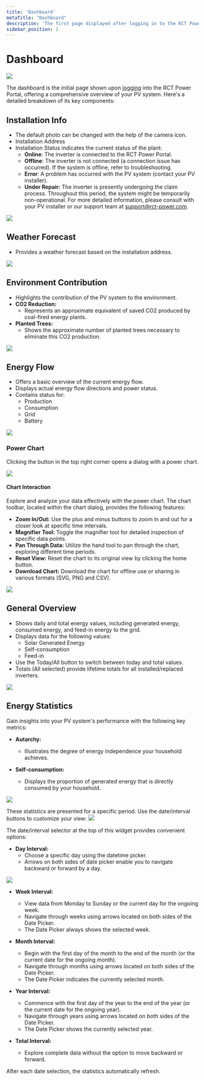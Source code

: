 ```yaml
---
title: 'Dashboard'
metaTitle: "Dashboard"
description: 'The first page displayed after logging in to the RCT Power Portal.'
sidebar_position: 2
---
```


# Dashboard

<img src="/img/screenshots/installation-dashboard-1.png"/>

The dashboard is the initial page shown upon [logging](login.md) into the RCT Power Portal, offering a comprehensive
overview of your PV system. Here's a detailed breakdown of its key components:

## Installation Info

- The default photo can be changed with the help of the camera icon.
- Installation Address
- Installation Status indicates the current status of the plant:
    - **Online**: The inverter is connected to the RCT Power Portal.
    - **Offline**: The inverter is not connected (a connection issue has occurred). If the system is offline, refer to
      troubleshooting.
    - **Error**: A problem has occurred with the PV system (contact your PV installer).
    - **Under Repair:** The inverter is presently undergoing the claim process. Throughout this period, the system might
      be temporarily non-operational. For more detailed information, please consult with your PV installer or our
      support team at [support@rct-power.com](mailto:support@rct-power.com).
<img src="/img/screenshots/installation-dashboard-2.png" class="img-50"/>

## Weather Forecast

- Provides a weather forecast based on the installation address.
<img src="/img/screenshots/installation-dashboard-3.png" class="img-50"/>

## Environment Contribution

- Highlights the contribution of the PV system to the environment.
- **CO2 Reduction:**
    - Represents an approximate equivalent of saved CO2 produced by coal-fired energy plants.
- **Planted Trees:**
    - Shows the approximate number of planted trees necessary to eliminate this CO2 production.
<img src="/img/screenshots/installation-dashboard-4.png" class="img-50"/>

## Energy Flow

- Offers a basic overview of the current energy flow.
- Displays actual energy flow directions and power status.
- Contains status for:
    - Production
    - Consumption
    - Grid
    - Battery
<img src="/img/screenshots/installation-dashboard-7.png" class="img-50"/>

### Power Chart

Clicking the button in the top right corner opens a dialog with a power chart.

<img src="/img/screenshots/installation-dashboard-16.png" class="img-50"/>

#### Chart Interaction

Explore and analyze your data effectively with the power chart. The chart toolbar, located within the chart
dialog, provides the following features:

- **Zoom In/Out:** Use the plus and minus buttons to zoom in and out for a closer look at specific time intervals.
- **Magnifier Tool:** Toggle the magnifier tool for detailed inspection of specific data points.
- **Pan Through Data:** Utilize the hand tool to pan through the chart, exploring different time periods.
- **Reset View:** Reset the chart to its original view by clicking the home button.
- **Download Chart:** Download the chart for offline use or sharing in various formats (SVG, PNG and CSV).
<img src="/img/screenshots/installation-dashboard-18.png" class="img-50"/>

## General Overview

- Shows daily and total energy values, including generated energy, consumed energy, and feed-in energy to the grid.
- Displays data for the following values:
    - Solar Generated Energy
    - Self-consumption
    - Feed-in
- Use the Today/All button to switch between today and total values.
- Totals (All selected) provide lifetime totals for all installed/replaced inverters.
<img src="/img/screenshots/installation-dashboard-6.png" class="img-50"/>

## Energy Statistics

Gain insights into your PV system's performance with the following key metrics:

- **Autarchy:**
    - Illustrates the degree of energy independence your household achieves.

- **Self-consumption:**
    - Displays the proportion of generated energy that is directly consumed by your household.
<img src="/img/screenshots/installation-dashboard-8.png" class="img-50"/>

These statistics are presented for a specific period. Use the date/interval buttons to customize your view:
<img src="/img/screenshots/installation-dashboard-15.png" class="img-50"/>

The date/interval selector at the top of this widget provides convenient options:

- **Day Interval:**
    - Choose a specific day using the datetime picker.
    - Arrows on both sides of date picker enable you to navigate backward or forward by a day.
<img src="/img/screenshots/installation-dashboard-13.png" class="img-50"/>

- **Week Interval:**
    - View data from Monday to Sunday or the current day for the ongoing week.
    - Navigate through weeks using arrows located on both sides of the Date Picker.
    - The Date Picker always shows the selected week.

- **Month Interval:**
    - Begin with the first day of the month to the end of the month (or the current date for the ongoing month).
    - Navigate through months using arrows located on both sides of the Date Picker.
    - The Date Picker indicates the currently selected month.

- **Year Interval:**
    - Commence with the first day of the year to the end of the year (or the current date for the ongoing year).
    - Navigate through years using arrows located on both sides of the Date Picker.
    - The Date Picker shows the currently selected year.

- **Total Interval:**
    - Explore complete data without the option to move backward or forward.

After each date selection, the statistics automatically refresh.




